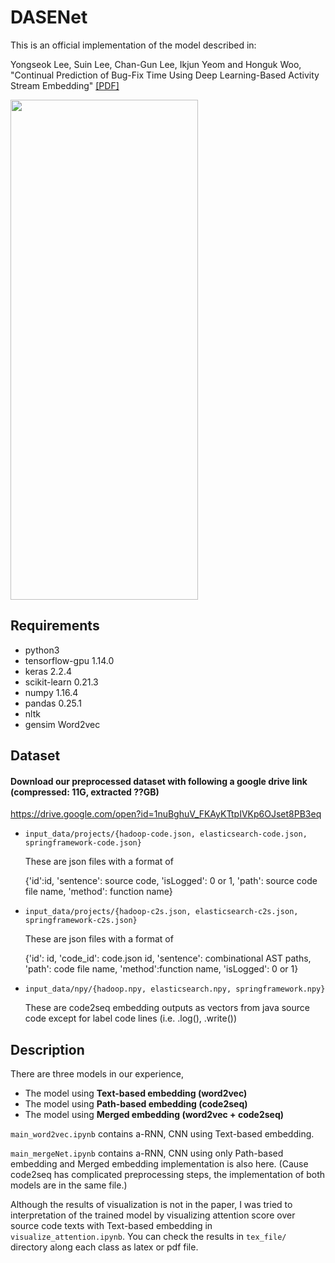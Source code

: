 # DASENet
This is an official implementation of the model described in:

Yongseok Lee, Suin Lee, Chan-Gun Lee, Ikjun Yeom and Honguk Woo, "Continual Prediction of Bug-Fix Time Using Deep Learning-Based Activity Stream Embedding" [[PDF]](https://ieeexplore.ieee.org/stamp/stamp.jsp?tp=&arnumber=8955829)

<p margin-left="200"><img src="https://github.com/dooinee/DASENet/blob/master/model.PNG" width="300" height="800"></p>


## Requirements
- python3
- tensorflow-gpu 1.14.0
- keras 2.2.4
- scikit-learn 0.21.3
- numpy 1.16.4
- pandas 0.25.1
- nltk
- gensim Word2vec


## Dataset

#### Download our preprocessed dataset with following a google drive link (compressed: 11G, extracted ??GB)
https://drive.google.com/open?id=1nuBghuV_FKAyKTtpIVKp6OJset8PB3eq

- `input_data/projects/{hadoop-code.json, elasticsearch-code.json, springframework-code.json}`

  These are json files with a format of
  
  {'id':id, 'sentence': source code, 'isLogged': 0 or 1, 'path': source code file name, 'method': function name}

- `input_data/projects/{hadoop-c2s.json, elasticsearch-c2s.json, springframework-c2s.json}`

  These are json files with a format of
  
  {'id': id, 'code_id': code.json id, 'sentence': combinational AST paths, 'path': code file name, 'method':function name, 'isLogged': 0 or 1}

- `input_data/npy/{hadoop.npy, elasticsearch.npy, springframework.npy}`

  These are code2seq embedding outputs as vectors from java source code except for label code lines (i.e. .log(), .write())


## Description

There are three models in our experience, 
- The model using **Text-based embedding (word2vec)**
- The model using **Path-based embedding (code2seq)**
- The model using **Merged embedding (word2vec + code2seq)**


`main_word2vec.ipynb`
contains a-RNN, CNN using Text-based embedding.

`main_mergeNet.ipynb`
contains a-RNN, CNN using only Path-based embedding and Merged embedding implementation is also here. 
(Cause code2seq has complicated preprocessing steps, the implementation of both models are in the same file.)


Although the results of visualization is not in the paper, I was tried to interpretation of the trained model by visualizing attention score over source code texts with Text-based embedding in `visualize_attention.ipynb`. You can check the results in `tex_file/` directory along each class as latex or pdf file.  
